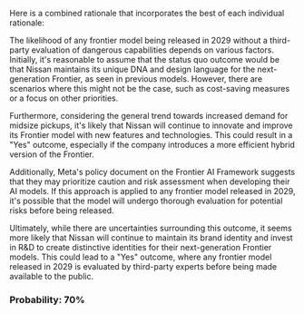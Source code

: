 Here is a combined rationale that incorporates the best of each individual rationale:

The likelihood of any frontier model being released in 2029 without a third-party evaluation of dangerous capabilities depends on various factors. Initially, it's reasonable to assume that the status quo outcome would be that Nissan maintains its unique DNA and design language for the next-generation Frontier, as seen in previous models. However, there are scenarios where this might not be the case, such as cost-saving measures or a focus on other priorities.

Furthermore, considering the general trend towards increased demand for midsize pickups, it's likely that Nissan will continue to innovate and improve its Frontier model with new features and technologies. This could result in a "Yes" outcome, especially if the company introduces a more efficient hybrid version of the Frontier.

Additionally, Meta's policy document on the Frontier AI Framework suggests that they may prioritize caution and risk assessment when developing their AI models. If this approach is applied to any frontier model released in 2029, it's possible that the model will undergo thorough evaluation for potential risks before being released.

Ultimately, while there are uncertainties surrounding this outcome, it seems more likely that Nissan will continue to maintain its brand identity and invest in R&D to create distinctive identities for their next-generation Frontier models. This could lead to a "Yes" outcome, where any frontier model released in 2029 is evaluated by third-party experts before being made available to the public.

### Probability: 70%